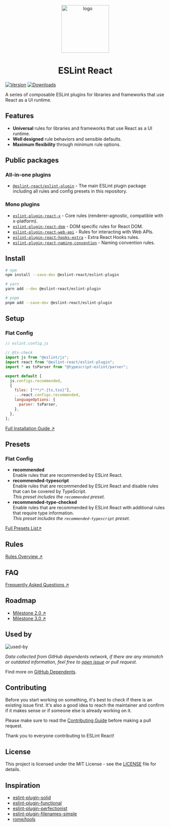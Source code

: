 <p align="center"><img src="https://eslint-react.xyz/logo.svg" alt="logo" width="150" /></p>

<h1 align="center" alt="title">ESLint React</h1>

[![Version](https://img.shields.io/npm/v/@eslint-react/eslint-plugin?style=flat&colorA=000000&colorB=000000)](https://npmjs.com/package/@eslint-react/eslint-plugin)
[![Downloads](https://img.shields.io/npm/dt/@eslint-react/eslint-plugin.svg?style=flat&colorA=000000&colorB=000000)](https://npmjs.com/package/@eslint-react/eslint-plugin)

A series of composable ESLint plugins for libraries and frameworks that use React as a UI runtime.

## Features

- **Universal** rules for libraries and frameworks that use React as a UI runtime.
- **Well designed** rule behaviors and sensible defaults.
- **Maximum flexibility** through minimum rule options.

## Public packages

### All-in-one plugins

- [`@eslint-react/eslint-plugin`](https://www.npmjs.com/package/@eslint-react/eslint-plugin) - The main ESLint plugin package including all rules and config presets in this repository.

### Mono plugins

- [`eslint-plugin-react-x`](https://github.com/Rel1cx/eslint-react/tree/main/packages/plugins/eslint-plugin-react-x) - Core rules (renderer-agnostic, compatible with x-platform).
- [`eslint-plugin-react-dom`](https://github.com/Rel1cx/eslint-react/tree/main/packages/plugins/eslint-plugin-react-dom) - DOM specific rules for React DOM.
- [`eslint-plugin-react-web-api`](https://github.com/Rel1cx/eslint-react/tree/main/packages/plugins/eslint-plugin-react-web-api) - Rules for interacting with Web APIs.
- [`eslint-plugin-react-hooks-extra`](https://github.com/Rel1cx/eslint-react/tree/main/packages/plugins/eslint-plugin-react-hooks-extra) - Extra React Hooks rules.
- [`eslint-plugin-react-naming-convention`](https://github.com/Rel1cx/eslint-react/tree/main/packages/plugins/eslint-plugin-react-naming-convention) - Naming convention rules.

## Install

```sh
# npm
npm install --save-dev @eslint-react/eslint-plugin

# yarn
yarn add --dev @eslint-react/eslint-plugin

# pnpm
pnpm add --save-dev @eslint-react/eslint-plugin
```

## Setup

### Flat Config

```js
// eslint.config.js

// @ts-check
import js from "@eslint/js";
import react from "@eslint-react/eslint-plugin";
import * as tsParser from "@typescript-eslint/parser";

export default [
  js.configs.recommended,
  {
    files: ["**/*.{ts,tsx}"],
    ...react.configs.recommended,
    languageOptions: {
      parser: tsParser,
    },
  },
];
```

[Full Installation Guide ↗](https://eslint-react.xyz/docs/installation)

</details>

## Presets

### Flat Config

- **recommended**\
  Enable rules that are recommended by ESLint React.
- **recommended-typescript**\
  Enable rules that are recommended by ESLint React and disable rules that can be covered by TypeScript.\
  _This preset includes the `recommended` preset._
- **recommended-type-checked**\
  Enable rules that are recommended by ESLint React with additional rules that require type information.\
  _This preset includes the `recommended-typescript` preset._

[Full Presets List↗](https://eslint-react.xyz/docs/presets)

## Rules

[Rules Overview ↗](https://eslint-react.xyz/docs/rules/overview)

## FAQ

[Frequently Asked Questions ↗](https://eslint-react.xyz/docs/faq)

## Roadmap

- [Milestone 2.0 ↗](https://eslint-react.xyz/roadmap#milestone-20)
- [Milestone 3.0 ↗](https://eslint-react.xyz/roadmap#milestone-30-draft)

## Used by

![used-by](https://eslint-react.xyz/used_by.png)

_Data collected from GitHub dependents network, if there are any mismatch or outdated information, feel free to [open issue](https://github.com/Rel1cx/eslint-react/issues/new?assignees=&labels=type%3A+documentation&projects=&template=docs_report.md&title=%5Bdocs%5D+) or pull request._

Find more on [GitHub Dependents](https://github.com/Rel1cx/eslint-react/network/dependents).

## Contributing

Before you start working on something, it's best to check if there is an existing issue first. It's also a good idea to reach the maintainer and confirm if it makes sense or if someone else is already working on it.

Please make sure to read the [Contributing Guide](./.github/CONTRIBUTING.md) before making a pull request.

Thank you to everyone contributing to ESLint React!

## License

This project is licensed under the MIT License - see the [LICENSE](LICENSE) file for details.

## Inspiration

- [eslint-plugin-solid](https://github.com/solidjs-community/eslint-plugin-solid)
- [eslint-plugin-functional](https://github.com/eslint-functional/eslint-plugin-functional)
- [eslint-plugin-perfectionist](https://github.com/azat-io/eslint-plugin-perfectionist)
- [eslint-plugin-filenames-simple](https://github.com/epaew/eslint-plugin-filenames-simple)
- [rome/tools](https://github.com/rome/tools)
